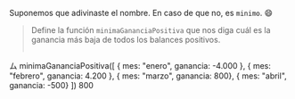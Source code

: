 Suponemos que adivinaste el nombre. En caso de que no, es `minimo`. :smile:

> Define la función `minimaGananciaPositiva` que nos diga cuál es la ganancia más baja de todos los balances positivos. 
> 
> ```javascript
ム minimaGananciaPositiva([
      { mes: "enero", ganancia: -4.000 }, 
      { mes: "febrero", ganancia: 4.200 }, 
      { mes: "marzo", ganancia: 800}, 
      { mes: "abril", ganancia:  -500}
  ])
800
```